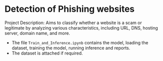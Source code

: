 # Detection of Phishing websites

Project Description: Aims to classify whether a website is a scam or legitimate by analyzing various characteristics, including URL, DNS, hosting server, domain name, and more.

- The file `Train_and_Inference.ipynb` contains the model, loading the dataset, training the model, running inference and reports.
- The dataset is attached if required.